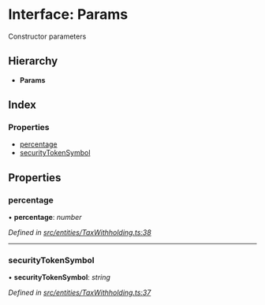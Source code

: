 # Interface: Params

Constructor parameters

## Hierarchy

* **Params**

## Index

### Properties

* [percentage](entities.params.md#percentage)
* [securityTokenSymbol](entities.params.md#securitytokensymbol)

## Properties

###  percentage

• **percentage**: *number*

*Defined in [src/entities/TaxWithholding.ts:38](https://github.com/PolymathNetwork/polymath-sdk/blob/ce52226/src/entities/TaxWithholding.ts#L38)*

___

###  securityTokenSymbol

• **securityTokenSymbol**: *string*

*Defined in [src/entities/TaxWithholding.ts:37](https://github.com/PolymathNetwork/polymath-sdk/blob/ce52226/src/entities/TaxWithholding.ts#L37)*
